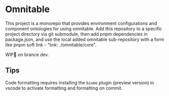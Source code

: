 # Omnitable

This project is a monorepo that provides environment configurations and component ontologies for using omnitable. Add this repository to a specific project directory via git submodule, then add pnpm dependencies in package.json, and use the local added omnitable sub-repository with a form like pnpm soft link - "link: ./omnitable/core".

WIP🚧 on brance dev.

## Tips

Code formatting requires installing the `biome` plugin (preview version) in vscode to activate formatting and formatting on commit.
